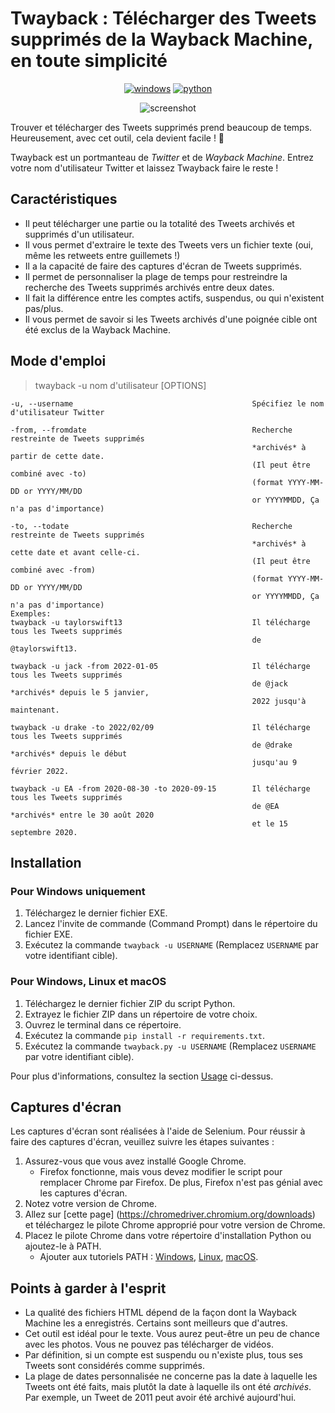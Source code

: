 # Twayback : Télécharger des Tweets supprimés de la Wayback Machine, en toute simplicité
<div align="center">
  

[![windows](https://img.shields.io/badge/Télécharger-le%20fichier%20EXE-blue?style=for-the-badge&logo=Microsoft)](https://github.com/Mennaruuk/twayback/releases/download/03%2F09%2F2022/twayback.exe)
[![python](https://img.shields.io/badge/Télécharger-Script%20Python-red?style=for-the-badge&logo=python)](https://github.com/Mennaruuk/twayback/releases/download/03%2F09%2F2022/twayback.zip)
  
  
![screenshot](https://i.imgur.com/5YP0U4l.jpg)

</div>

Trouver et télécharger des Tweets supprimés prend beaucoup de temps. Heureusement, avec cet outil, cela devient facile ! 🎂

Twayback est un portmanteau de *Twitter* et de *Wayback Machine*. Entrez votre nom d'utilisateur Twitter et laissez Twayback faire le reste !

## Caractéristiques
 - Il peut télécharger une partie ou la totalité des Tweets archivés et supprimés d'un utilisateur.
 - Il vous permet d'extraire le texte des Tweets vers un fichier texte (oui, même les retweets entre guillemets !)
 - Il a la capacité de faire des captures d'écran de Tweets supprimés.
 - Il permet de personnaliser la plage de temps pour restreindre la recherche des Tweets supprimés archivés entre deux dates.
 - Il fait la différence entre les comptes actifs, suspendus, ou qui n'existent pas/plus.
 - Il vous permet de savoir si les Tweets archivés d'une poignée cible ont été exclus de la Wayback Machine.

## Mode d'emploi
>    twayback -u nom d'utilisateur [OPTIONS]
    
    -u, --username                                        Spécifiez le nom d'utilisateur Twitter
    
    -from, --fromdate                                     Recherche restreinte de Tweets supprimés
                                                          *archivés* à partir de cette date.
                                                          (Il peut être combiné avec -to)
                                                          (format YYYY-MM-DD or YYYY/MM/DD
                                                          or YYYYMMDD, Ça n'a pas d'importance)
                                            
    -to, --todate                                         Recherche restreinte de Tweets supprimés
                                                          *archivés* à cette date et avant celle-ci.
                                                          (Il peut être combiné avec -from)
                                                          (format YYYY-MM-DD or YYYY/MM/DD
                                                          or YYYYMMDD, Ça n'a pas d'importance)
    Exemples:
    twayback -u taylorswift13                             Il télécharge tous les Tweets supprimés
                                                          de @taylorswift13.
    
    twayback -u jack -from 2022-01-05                     Il télécharge tous les Tweets supprimés
                                                          de @jack *archivés* depuis le 5 janvier,
                                                          2022 jusqu'à maintenant.
    
    twayback -u drake -to 2022/02/09                      Il télécharge tous les Tweets supprimés
                                                          de @drake *archivés* depuis le début
                                                          jusqu'au 9 février 2022.
    
    twayback -u EA -from 2020-08-30 -to 2020-09-15        Il télécharge tous les Tweets supprimés
                                                          de @EA *archivés* entre le 30 août 2020
                                                          et le 15 septembre 2020.

## Installation
### Pour Windows uniquement
 1. Téléchargez le dernier fichier EXE.
 2. Lancez l'invite de commande (Command Prompt) dans le répertoire du fichier EXE.
 3. Exécutez la commande `twayback -u USERNAME` (Remplacez `USERNAME` par votre identifiant cible).

### Pour Windows, Linux et macOS
 1. Téléchargez le dernier fichier ZIP du script Python.
 2. Extrayez le fichier ZIP dans un répertoire de votre choix.
 3. Ouvrez le terminal dans ce répertoire.
 4. Exécutez la commande `pip install -r requirements.txt`.
 5. Exécutez la commande `twayback.py -u USERNAME` (Remplacez `USERNAME` par votre identifiant cible).


Pour plus d'informations, consultez la section [Usage](#usage) ci-dessus.

## Captures d'écran
Les captures d'écran sont réalisées à l'aide de Selenium. Pour réussir à faire des captures d'écran, veuillez suivre les étapes suivantes :

 1. Assurez-vous que vous avez installé Google Chrome.
    - Firefox fonctionne, mais vous devez modifier le script pour remplacer Chrome par Firefox. De plus, Firefox n'est pas génial avec les captures d'écran.
 2. Notez votre version de Chrome.
 3. Allez sur [cette page] (https://chromedriver.chromium.org/downloads) et téléchargez le pilote Chrome approprié pour votre version de Chrome.
 4. Placez le pilote Chrome dans votre répertoire d'installation Python ou ajoutez-le à PATH.
    - Ajouter aux tutoriels PATH : [Windows](https://www.architectryan.com/2018/03/17/add-to-the-path-on-windows-10/), [Linux](https://itsfoss.com/add-directory-to-path-linux/), [macOS](https://www.architectryan.com/2012/10/02/add-to-the-path-on-mac-os-x-mountain-lion/).



## Points à garder à l'esprit
 - La qualité des fichiers HTML dépend de la façon dont la Wayback Machine les a enregistrés. Certains sont meilleurs que d'autres.
 - Cet outil est idéal pour le texte. Vous aurez peut-être un peu de chance avec les photos. Vous ne pouvez pas télécharger de vidéos.
 - Par définition, si un compte est suspendu ou n'existe plus, tous ses Tweets sont considérés comme supprimés.
 - La plage de dates personnalisée ne concerne pas la date à laquelle les Tweets ont été faits, mais plutôt la date à laquelle ils ont été _archivés_. Par exemple, un Tweet de 2011 peut avoir été archivé aujourd'hui.
